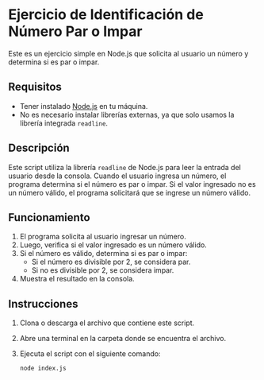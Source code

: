 # Ejercicio de Identificación de Número Par o Impar

Este es un ejercicio simple en Node.js que solicita al usuario un número y determina si es par o impar.

## Requisitos

- Tener instalado [Node.js](https://nodejs.org/) en tu máquina.
- No es necesario instalar librerías externas, ya que solo usamos la librería integrada `readline`.

## Descripción

Este script utiliza la librería `readline` de Node.js para leer la entrada del usuario desde la consola. Cuando el usuario ingresa un número, el programa determina si el número es par o impar. Si el valor ingresado no es un número válido, el programa solicitará que se ingrese un número válido.

## Funcionamiento

1. El programa solicita al usuario ingresar un número.
2. Luego, verifica si el valor ingresado es un número válido.
3. Si el número es válido, determina si es par o impar:
   - Si el número es divisible por 2, se considera par.
   - Si no es divisible por 2, se considera impar.
4. Muestra el resultado en la consola.

## Instrucciones

1. Clona o descarga el archivo que contiene este script.
2. Abre una terminal en la carpeta donde se encuentra el archivo.
3. Ejecuta el script con el siguiente comando:

   ```bash
   node index.js
